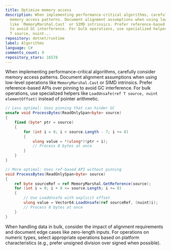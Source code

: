 ```yaml
---
title: Optimize memory access
description: When implementing performance-critical algorithms, carefully consider
  memory access patterns. Document alignment assumptions when using low-level operations
  like `MemoryMarshal.Cast` or SIMD intrinsics. Prefer reference-based APIs over pinning
  to avoid GC interference. For bulk operations, use specialized helpers like `LoadUnsafe(ref
  T source, nuint...
repository: dotnet/runtime
label: Algorithms
language: C#
comments_count: 9
repository_stars: 16578
---
```


When implementing performance-critical algorithms, carefully consider memory access patterns. Document alignment assumptions when using low-level operations like `MemoryMarshal.Cast` or SIMD intrinsics. Prefer reference-based APIs over pinning to avoid GC interference. For bulk operations, use specialized helpers like `LoadUnsafe(ref T source, nuint elementOffset)` instead of pointer arithmetic.

```csharp
// Less optimal: Uses pinning that can hinder GC
unsafe void ProcessBytes(ReadOnlySpan<byte> source)
{
    fixed (byte* ptr = source)
    {
        for (int i = 0; i < source.Length - 7; i += 8)
        {
            ulong value = *(ulong*)(ptr + i);
            // Process 8 bytes at once
        }
    }
}

// More optimal: Uses ref-based API without pinning
void ProcessBytes(ReadOnlySpan<byte> source)
{
    ref byte sourceRef = ref MemoryMarshal.GetReference(source);
    for (int i = 0; i + 8 <= source.Length; i += 8)
    {
        // Use LoadUnsafe with explicit offset
        ulong value = Vector64.LoadUnsafe(ref sourceRef, (nuint)i);
        // Process 8 bytes at once
    }
}
```

When handling data in bulk, consider the impact of alignment requirements and document edge cases like zero-length inputs. For operations on numeric types, select appropriate operations based on platform characteristics (e.g., prefer unsigned division over signed when possible).
